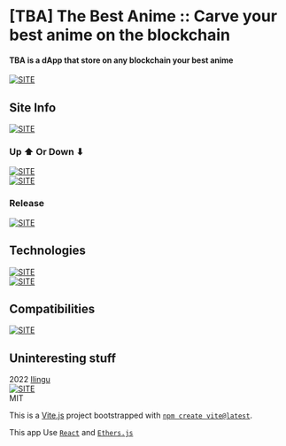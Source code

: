 # [TBA] The Best Anime :: Carve your best anime on the blockchain

#### **TBA is a dApp that store on any blockchain your best anime**

[![SITE](https://forthebadge.com/images/badges/check-it-out.svg)](https://ack.vercel.app)

## Site Info

[![SITE](https://img.shields.io/maintenance/yes/2022?style=for-the-badge)](https://ack.vercel.app)

### Up ⬆ Or Down ⬇

[![SITE](https://img.shields.io/website-up-down-green-red/https/ack.vercel.app.svg?style=for-the-badge)](https://ack.vercel.app/)  
[![SITE](https://therealsujitk-vercel-badge.vercel.app/?app=ack)](https://vercel.com/)

### Release

[![SITE](https://img.shields.io/badge/TBA%20release-rc%2010-blue?style=for-the-badge)](https://ack.vercel.app/)

## Technologies

[![SITE](https://img.shields.io/badge/dependencies-up%20to%20date-green?style=for-the-badge)](https://www.npmjs.com/)  
[![SITE](https://img.shields.io/static/v1?label=MADE%20WITH&message=REACT&color=61DBFB&style=for-the-badge)](https://reactjs.org/)

## Compatibilities

[![SITE](https://img.shields.io/static/v1?label=Compatibility%20With&message=ALL&color=C13B3A&style=for-the-badge)](https://ack.vercel.app/)

## Uninteresting stuff

2022 [Ilingu](https://github.com/Ilingu)  
[![SITE](https://img.shields.io/badge/Licence-MIT-yellow)](https://github.com/Ilingu/The-Best-Anime/blob/main/LICENSE)  
MIT

This is a [Vite.js](https://vitejs.dev/) project bootstrapped with [`npm create vite@latest`](https://vitejs.dev/guide/).

This app Use [`React`](https://reactjs.org/) and [`Ethers.js`](https://docs.ethers.io/v5/)
